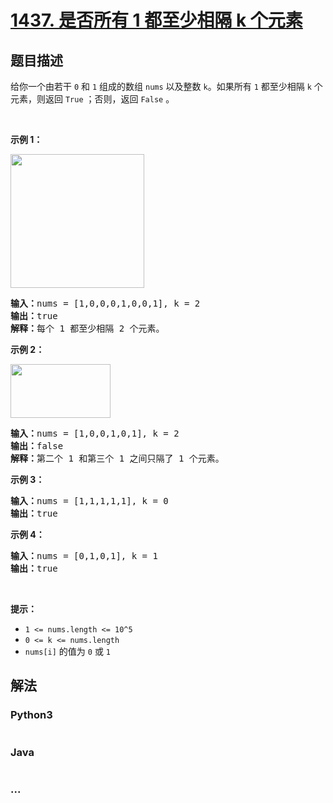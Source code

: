 # [1437. 是否所有 1 都至少相隔 k 个元素](https://leetcode-cn.com/problems/check-if-all-1s-are-at-least-length-k-places-away)



## 题目描述

<!-- 这里写题目描述 -->

<p>给你一个由若干 <code>0</code> 和 <code>1</code> 组成的数组 <code>nums</code> 以及整数 <code>k</code>。如果所有 <code>1</code> 都至少相隔 <code>k</code> 个元素，则返回 <code>True</code> ；否则，返回 <code>False</code> 。</p>

<p>&nbsp;</p>

<p><strong>示例 1：</strong></p>

<p><strong><img alt="" src="https://assets.leetcode-cn.com/aliyun-lc-upload/uploads/2020/05/03/sample_1_1791.png" style="width: 214px;"></strong></p>

<pre><strong>输入：</strong>nums = [1,0,0,0,1,0,0,1], k = 2
<strong>输出：</strong>true
<strong>解释：</strong>每个 1 都至少相隔 2 个元素。</pre>

<p><strong>示例 2：</strong></p>

<p><strong><img alt="" src="https://assets.leetcode-cn.com/aliyun-lc-upload/uploads/2020/05/03/sample_2_1791.png" style="height: 86px; width: 160px;"></strong></p>

<pre><strong>输入：</strong>nums = [1,0,0,1,0,1], k = 2
<strong>输出：</strong>false
<strong>解释：</strong>第二个 1 和第三个 1 之间只隔了 1 个元素。</pre>

<p><strong>示例 3：</strong></p>

<pre><strong>输入：</strong>nums = [1,1,1,1,1], k = 0
<strong>输出：</strong>true
</pre>

<p><strong>示例 4：</strong></p>

<pre><strong>输入：</strong>nums = [0,1,0,1], k = 1
<strong>输出：</strong>true
</pre>

<p>&nbsp;</p>

<p><strong>提示：</strong></p>

<ul>
	<li><code>1 &lt;= nums.length &lt;= 10^5</code></li>
	<li><code>0 &lt;= k &lt;= nums.length</code></li>
	<li><code>nums[i]</code> 的值为 <code>0</code> 或 <code>1</code></li>
</ul>


## 解法

<!-- 这里可写通用的实现逻辑 -->

<!-- tabs:start -->

### **Python3**

<!-- 这里可写当前语言的特殊实现逻辑 -->

```python

```

### **Java**

<!-- 这里可写当前语言的特殊实现逻辑 -->

```java

```

### **...**

```

```

<!-- tabs:end -->
